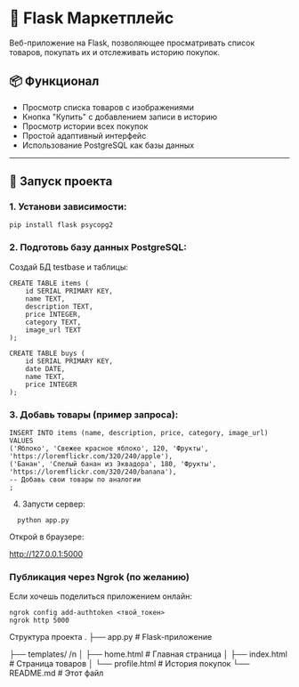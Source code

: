 # 🛒 Flask Маркетплейс

Веб-приложение на Flask, позволяющее просматривать список товаров, покупать их и отслеживать историю покупок.

## 📦 Функционал

- Просмотр списка товаров с изображениями
- Кнопка "Купить" с добавлением записи в историю
- Просмотр истории всех покупок
- Простой адаптивный интерфейс
- Использование PostgreSQL как базы данных

---

## 🚀 Запуск проекта

### 1. Установи зависимости:

```
pip install flask psycopg2
```

### 2. Подготовь базу данных PostgreSQL:
Создай БД testbase и таблицы:
```
CREATE TABLE items (
    id SERIAL PRIMARY KEY,
    name TEXT,
    description TEXT,
    price INTEGER,
    category TEXT,
    image_url TEXT
);

CREATE TABLE buys (
    id SERIAL PRIMARY KEY,
    date DATE,
    name TEXT,
    price INTEGER
);
```

### 3. Добавь товары (пример запроса):
```
INSERT INTO items (name, description, price, category, image_url) VALUES
('Яблоко', 'Свежее красное яблоко', 120, 'Фрукты', 'https://loremflickr.com/320/240/apple'),
('Банан', 'Спелый банан из Эквадора', 180, 'Фрукты', 'https://loremflickr.com/320/240/banana'),
-- Добавь свои товары по аналогии
;
```

4. Запусти сервер:
```
  python app.py
```
Открой в браузере:

  http://127.0.0.1:5000

### Публикация через Ngrok (по желанию)
Если хочешь поделиться приложением онлайн:

```
ngrok config add-authtoken <твой_токен>
ngrok http 5000
```
Структура проекта
.
├── app.py                  # Flask-приложение 

├── templates/                                 /n
│   ├── home.html           # Главная страница
│   ├── index.html          # Страница товаров
│   └── profile.html        # История покупок
└── README.md               # Этот файл

